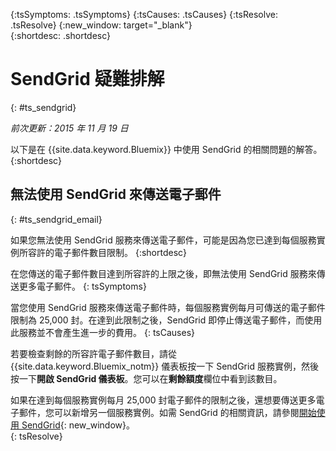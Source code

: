 {:tsSymptoms: .tsSymptoms} 
{:tsCauses: .tsCauses} 
{:tsResolve: .tsResolve} 
{:new_window: target="_blank"}  
{:shortdesc: .shortdesc}

# SendGrid 疑難排解
{: #ts_sendgrid}

*前次更新：2015 年 11 月 19 日*

以下是在 {{site.data.keyword.Bluemix}} 中使用 SendGrid 的相關問題的解答。
{:shortdesc}


## 無法使用 SendGrid 來傳送電子郵件
{: #ts_sendgrid_email}

如果您無法使用 SendGrid 服務來傳送電子郵件，可能是因為您已達到每個服務實例所容許的電子郵件數目限制。
{:shortdesc}


在您傳送的電子郵件數目達到所容許的上限之後，即無法使用 SendGrid 服務來傳送更多電子郵件。
{: tsSymptoms}


當您使用 SendGrid 服務來傳送電子郵件時，每個服務實例每月可傳送的電子郵件限制為 25,000 封。在達到此限制之後，SendGrid 即停止傳送電子郵件，而使用此服務並不會產生進一步的費用。
{: tsCauses}

若要檢查剩餘的所容許電子郵件數目，請從 {{site.data.keyword.Bluemix_notm}} 儀表板按一下 SendGrid 服務實例，然後按一下**開啟 SendGrid 儀表板**。您可以在**剩餘額度**欄位中看到該數目。


如果在達到每個服務實例每月 25,000 封電子郵件的限制之後，還想要傳送更多電子郵件，您可以新增另一個服務實例。如需 SendGrid 的相關資訊，請參閱[開始使用 SendGrid](https://sendgrid.com/docs/index.html){: new_window}。    
{: tsResolve}

